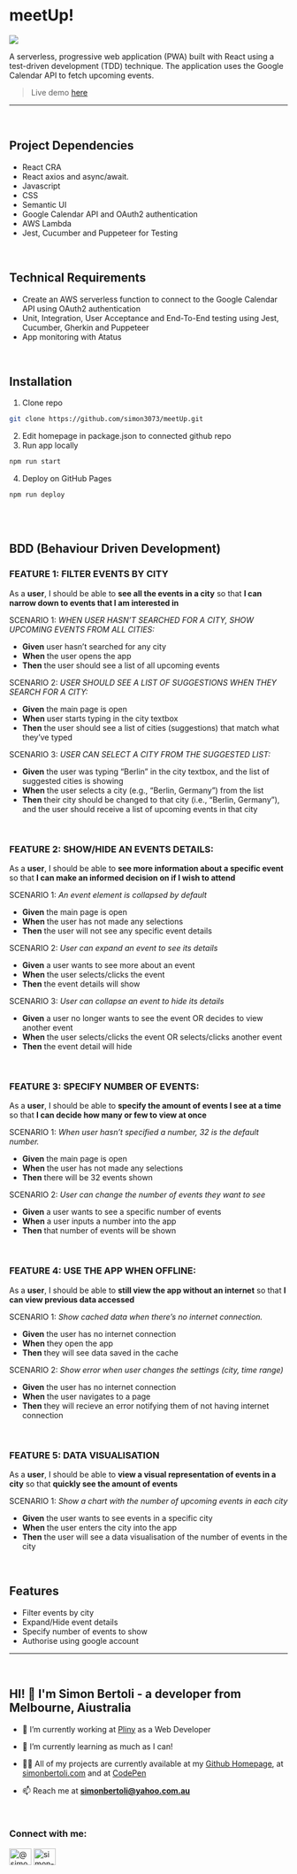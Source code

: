 # **meetUp!**

<img src="https://res.cloudinary.com/ds9nzjduw/image/upload/v1658709494/CareeerFoundry%20Cuourse/README_Cover_Image_fm8bko.png">

A serverless, progressive web application (PWA) built with React using a
test-driven development (TDD) technique. The application uses the Google
Calendar API to fetch upcoming events.
<br />

> Live demo <a href="https://simon3073.github.io/meetUp/" target="_blank">here</a>

---

<br/>

## **Project Dependencies**

-   React CRA
-   React axios and async/await.
-   Javascript
-   CSS
-   Semantic UI
-   Google Calendar API and OAuth2 authentication
-   AWS Lambda
-   Jest, Cucumber and Puppeteer for Testing

<br/>

## **Technical Requirements**

-   Create an AWS serverless function to connect to the Google Calendar API using OAuth2 authentication
-   Unit, Integration, User Acceptance and End-To-End testing using Jest, Cucumber, Gherkin and Puppeteer
-   App monitoring with Atatus

<br/>

## **Installation**

1. Clone repo

```bash
git clone https://github.com/simon3073/meetUp.git
```

2. Edit homepage in package.json to connected github repo
3. Run app locally

```bash
npm run start
```

4. Deploy on GitHub Pages

```bash
npm run deploy
```

<br/>
<br/>

## **BDD (Behaviour Driven Development)**

### **FEATURE 1:** FILTER EVENTS BY CITY

As a **user**, I should be able to **see all the events in a city** so that **I can narrow down to events that I am interested in**

SCENARIO 1: _WHEN USER HASN’T SEARCHED FOR A CITY, SHOW UPCOMING EVENTS FROM ALL CITIES:_

-   **Given** user hasn’t searched for any city
-   **When** the user opens the app
-   **Then** the user should see a list of all upcoming events

SCENARIO 2: _USER SHOULD SEE A LIST OF SUGGESTIONS WHEN THEY SEARCH FOR A CITY:_

-   **Given** the main page is open
-   **When** user starts typing in the city textbox
-   **Then** the user should see a list of cities (suggestions) that match what they’ve typed

SCENARIO 3: _USER CAN SELECT A CITY FROM THE SUGGESTED LIST:_

-   **Given** the user was typing “Berlin” in the city textbox, and the list of suggested cities is showing
-   **When** the user selects a city (e.g., “Berlin, Germany”) from the list
-   **Then** their city should be changed to that city (i.e., “Berlin, Germany”), and the user should receive a list of upcoming events in that city

<br/>

### **FEATURE 2:** SHOW/HIDE AN EVENTS DETAILS:

As a **user**, I should be able to **see more information about a specific event** so that **I can make an informed decision on if I wish to attend**

SCENARIO 1: _An event element is collapsed by default_

-   **Given** the main page is open
-   **When** the user has not made any selections
-   **Then** the user will not see any specific event details

SCENARIO 2: _User can expand an event to see its details_

-   **Given** a user wants to see more about an event
-   **When** the user selects/clicks the event
-   **Then** the event details will show

SCENARIO 3: _User can collapse an event to hide its details_

-   **Given** a user no longer wants to see the event OR decides to view another event
-   **When** the user selects/clicks the event OR selects/clicks another event
-   **Then** the event detail will hide

<br/>

### **FEATURE 3:** SPECIFY NUMBER OF EVENTS:

As a **user**, I should be able to **specify the amount of events I see at a time** so that **I can decide how many or few to view at once**

SCENARIO 1: _When user hasn’t specified a number, 32 is the default number._

-   **Given** the main page is open
-   **When** the user has not made any selections
-   **Then** there will be 32 events shown

SCENARIO 2: _User can change the number of events they want to see_

-   **Given** a user wants to see a specific number of events
-   **When** a user inputs a number into the app
-   **Then** that number of events will be shown

<br/>

### **FEATURE 4:** USE THE APP WHEN OFFLINE:

As a **user**, I should be able to **still view the app without an internet** so that **I can view previous data accessed**

SCENARIO 1: _Show cached data when there’s no internet connection._

-   **Given** the user has no internet connection
-   **When** they open the app
-   **Then** they will see data saved in the cache

SCENARIO 2: _Show error when user changes the settings (city, time range)_

-   **Given** the user has no internet connection
-   **When** the user navigates to a page
-   **Then** they will recieve an error notifying them of not having internet connection

<br/>

### **FEATURE 5:** DATA VISUALISATION

As a **user**, I should be able to **view a visual representation of events in a city** so that **quickly see the amount of events**

SCENARIO 1: _Show a chart with the number of upcoming events in each city_

>

-   **Given** the user wants to see events in a specific city
-   **When** the user enters the city into the app
-   **Then** the user will see a data visualisation of the number of events in the city

<br/>

## **Features**

-   Filter events by city
-   Expand/Hide event details
-   Specify number of events to show
-   Authorise using google account
    <br/>

---

<br/>
<h2 align="left">HI! 👋  I'm Simon Bertoli - a developer from Melbourne, Aiustralia</h2>

- 🔭 I’m currently working at <a href="https://pliny.com.au/">Pliny</a> as a Web Developer

- 🌱 I’m currently learning as much as I can!

- 👨‍💻 All of my projects are currently available at my <a href="https://github.com/simon3073" target="_blank">Github Homepage</a>, at <a href="http://simonbertoli.com" target="_blank">simonbertoli.com</a> and at <a href="https://codepen.io/simon3073" target="_blank">CodePen</a>

- 📫 Reach me at **simonbertoli@yahoo.com.au**
<br>
<h3 align="left">Connect with me:</h3>
<p align="left">
<a href="https://codepen.io/simon3073" target="_blank"><img align="center" src="https://raw.githubusercontent.com/rahuldkjain/github-profile-readme-generator/master/src/images/icons/Social/codepen.svg" alt="@simon3073" height="30" width="40" /></a>
<a href="https://linkedin.com/in/simon-bertoli-5a73893" target="_blank"><img align="center" src="https://raw.githubusercontent.com/rahuldkjain/github-profile-readme-generator/master/src/images/icons/Social/linked-in-alt.svg" alt="simon-bertoli-5a73893" height="30" width="40" /></a>
</p>
<br>
